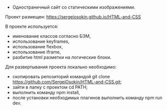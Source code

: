 - Одностраничный сайт со статическими изображениями. 

Проект размещен: https://sergeiosokin.github.io/HTML-and-CSS

В проекте используется:
- именование классов согласно БЭМ,  
- использование keyframes, 
- использование flexbox,
- использование iframe,
- разбитие html разметки на логические блоки.

Для развертывания проекта локально необходимо:
- скопировать репозиторий командой git clone https://github.com/SergeiOsokin/HTML-and-CSS.git;
- зайти в папку с проектом cd PATH;
- выполнить команду npm install, 
- после установки необходимых плагинов выполнить команду npm run dev. 
